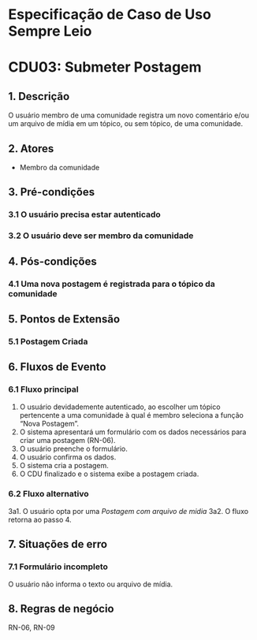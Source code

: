 # Especificação de Caso de Uso **Sempre Leio**

# CDU03: **Submeter Postagem**

## 1. Descrição

O usuário membro de uma comunidade registra um novo comentário e/ou um arquivo de mídia em um tópico, ou sem tópico, de uma comunidade.

## 2. Atores

* Membro da comunidade

## 3. Pré-condições

### 3.1 O usuário precisa estar autenticado

### 3.2 O usuário deve ser membro da comunidade

## 4. Pós-condições

### 4.1 Uma nova postagem é registrada para o tópico da comunidade

## 5. Pontos de Extensão

### 5.1 Postagem Criada

## 6. Fluxos de Evento

### 6.1 Fluxo principal

1. O usuário devidademente autenticado, ao escolher um tópico pertencente a uma comunidade à qual é membro seleciona a função “Nova Postagem”.
1. O sistema apresentará um formulário com os dados necessários para criar uma postagem (RN-06).
1. O usuário preenche o formulário.
1. O usuário confirma os dados.
1. O sistema cria a postagem.
1. O CDU finalizado e o sistema exibe a postagem criada.

### 6.2 Fluxo alternativo

3a1. O usuário opta por uma _Postagem com arquivo de midia_
3a2. O fluxo retorna ao passo 4.

## 7. Situações de erro

### 7.1 Formulário incompleto 

O usuário não informa o texto ou arquivo de mídia.

## 8. Regras de negócio

RN-06, RN-09
